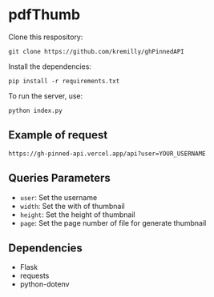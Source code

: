 # pdfThumb

Clone this respository:

```shell
git clone https://github.com/kremilly/ghPinnedAPI
```

Install the dependencies:

```shell
pip install -r requirements.txt
```

To run the server, use:

```shell
python index.py
```

## Example of request

```shell
https://gh-pinned-api.vercel.app/api?user=YOUR_USERNAME
```

## Queries Parameters

* `user`: Set the username
* `width`: Set the with of thumbnail
* `height`: Set the height of thumbnail
* `page`: Set the page number of file for generate thumbnail

## Dependencies

* Flask
* requests
* python-dotenv
